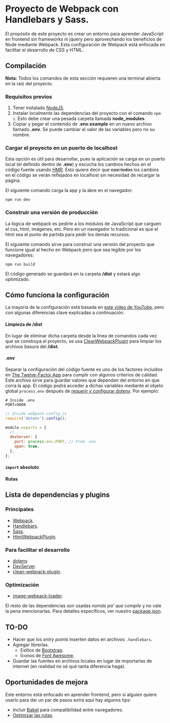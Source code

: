 # Proyecto de Webpack con Handlebars y Sass.
El propósito de este proyecto es crear un entorno para aprender JavaScript en frontend sin frameworks ni jquery pero aprovechando los beneficios de Node mediante Webpack. Esta configuración de Webpack está enfocada en facilitar el desarrollo de CSS y HTML.

## Compilación
**Nota:** Todos los comandos de esta sección requieren una terminal abierta en la raíz del proyecto.

### Requisitos previos
1. Tener instalado [NodeJS](https://nodejs.org/es/).
2. Instalar localmente las dependencias del proyecto con el comando `npm i`. Esto debe crear una pesada carpeta llamada **node_modules**.
3. Copiar y pegar el contenido de **.env.example** en un nuevo archivo llamado **.env**. Se puede cambiar el valor de las variables pero no su nombre.

### Cargar el proyecto en un puerto de localhost
Esta opción es útil para desarrollar, pues la aplicación se carga en un puerto local (el definido dentro de **.env**) y escucha los cambios hechos en el código fuente usando [HMR](https://webpack.js.org/concepts/hot-module-replacement/). Esto quiere decir que ~~casi todos~~ los cambios en el código se verán reflejados en localhost sin necesidad de recargar la página.

El siguiente comando carga la app y la abre en el navegador:
```
npm run dev
```

### Construir una versión de producción
La lógica de webpack es pedirle a los módulos de JavaScript que carguen el css, html, imágenes, etc. Pero en un navegador lo tradicional es que el html sea el punto de partida para pedir los demás recursos.

El siguiente comando sirve para construir una versión del proyecto que funcione igual al hecho en Webpack pero que sea legible por los navegadores:
```
npm run build
```
El código generado se guardará en la carpeta **/dist** y estará algo optimizado.


## Cómo funciona la configuración
La mayoría de la configuración está basada en [este video de YouTube](https://youtu.be/7e5apiL6tVQ), pero con algunas diferencias clave explicadas a continuación.

#### Limpieza de **/dist**
En lugar de eliminar dicha carpeta desde la línea de comandos cada vez que se construya el proyecto, se usa [CleanWebpackPlugin](https://webpack.js.org/guides/output-management/#cleaning-up-the-dist-folder) para limpiar los archivos basura del **/dist**.

#### .env
Separar la configuración del código fuente es uno de los factores incluídos en [The Twelve-Factor App](https://12factor.net/config) para cumplir con algunos criterios de calidad. Este archivo sirve para guardar valores que dependan del entorno en que corra la app. El código podrá acceder a dichas variables mediante el objeto global `process.env` después de [requerir y configurar dotenv](https://www.npmjs.com/package/dotenv#usage). Por ejemplo:
```dosini
# Inside .env
PORT=9000
```
```javascript
// Inside webpack.config.js
require('dotenv').config();

module.exports = {
  // ...
  devServer: {
    port: process.env.PORT, // From .env
    open: true,
  },
};
```

#### `import` absoluto
<!-- TO-DO -->

#### Rutas
<!-- TO-DO -->


## Lista de dependencias y plugins
### Principales
+ [Webpack](https://webpack.js.org/).
+ [Handlebars](https://handlebarsjs.com/).
+ [Sass](https://sass-lang.com/).
+ [HtmlWebpackPlugin](https://webpack.js.org/plugins/html-webpack-plugin/).
### Para facilitar el desarrollo
+ [dotenv](https://www.npmjs.com/package/dotenv).
+ [DevServer](https://webpack.js.org/configuration/dev-server/).
+ [clean-webpack-plugin](https://www.npmjs.com/package/clean-webpack-plugin).
### Optimización
+ [image-webpack-loader](https://www.npmjs.com/package/image-webpack-loader).

El resto de las dependencias son usadas _nomás pa' que compile_ y no vale la pena mencionarlas. Para detalles específicos, ver nuestro [package.json](./package.json).


## TO-DO
+ Hacer que los _entry points_ inserten datos en archivos `.handlebars`.
+ Agregar librerías.
  - Estilos de [Bootstrap](https://getbootstrap.com/).
  - Íconos de [Font Awesome](https://fontawesome.com/icons?d=gallery).
+ Guardar las fuentes en archivos locales en lugar de importarlas de internet (en realidad no sé qué tanta diferencia haga).


## Oportunidades de mejora
Este entorno está enfocado en aprender frontend, pero si alguien quiere usarlo para dar un par de pasos extra aquí hay algunos tips:
+ Incluir [Babel](https://babeljs.io/) para compatibilidad entre navegadores.
+ [Optimizar las rutas](https://sgom.es/posts/2018-01-18-multiple-routes-webpack/).
